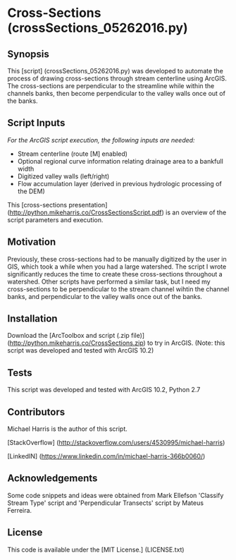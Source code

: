 # Cross-Sections (crossSections_05262016.py)
## Synopsis

This [script] (crossSections_05262016.py) was developed to automate the process of drawing cross-sections through stream centerline using ArcGIS.  The cross-sections are perpendicular to the streamline while within the channels banks, then become perpendicular to the valley walls once out of the banks.

## Script Inputs

*For the ArcGIS script execution, the following inputs are needed:*
+ Stream centerline (route [M] enabled)
+ Optional regional curve information relating drainage area to a bankfull width
+ Digitized valley walls (left/right)
+ Flow accumulation layer (derived in previous hydrologic processing of the DEM)

This [cross-sections presentation] (http://python.mikeharris.co/CrossSectionsScript.pdf) is an overview of the script parameters and execution.

## Motivation

Previously, these cross-sections had to be manually digitized by the user in GIS, which took a while when you had a large watershed. The script I wrote significantly reduces the time to create these cross-sections throughout a watershed. Other scripts have performed a similar task, but I need my cross-sections to be perpendicular to the stream channel wihtin the channel banks, and perpendicular to the valley walls once out of the banks.

## Installation

Download the [ArcToolbox and script (.zip file)] (http://python.mikeharris.co/CrossSections.zip) to try in ArcGIS. (Note: this script was developed and tested with ArcGIS 10.2)

## Tests

This script was developed and tested with ArcGIS 10.2, Python 2.7

## Contributors

Michael Harris is the author of this script.

[StackOverflow] (http://stackoverflow.com/users/4530995/michael-harris)

[LinkedIN] (https://www.linkedin.com/in/michael-harris-366b0060/)

## Acknowledgements

Some code snippets and ideas were obtained from Mark Ellefson 'Classify Stream Type' script and 'Perpendicular Transects' script by Mateus Ferreira.

## License

This code is available under the [MIT License.] (LICENSE.txt)
